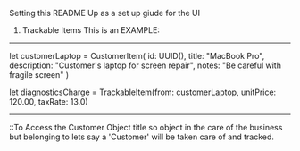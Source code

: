 Setting this README Up as a set up giude for the UI


1. Trackable Items
This is an EXAMPLE: 
_____________________________________________________________________________________________
let customerLaptop = CustomerItem(
    id: UUID(),
    title: "MacBook Pro",
    description: "Customer's laptop for screen repair",
    notes: "Be careful with fragile screen"
)

let diagnosticsCharge = TrackableItem(from: customerLaptop, unitPrice: 120.00, taxRate: 13.0)
_____________________________________________________________________________________________

::To Access the Customer Object title so object in the care of the business but belonging to lets say a 'Customer' will be taken care of and tracked. 
